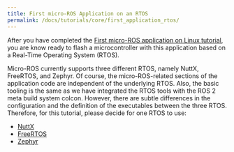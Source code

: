 ```yaml
---
title: First micro-ROS Application on an RTOS
permalink: /docs/tutorials/core/first_application_rtos/
---
```


After you have completed the [First micro-ROS application on Linux tutorial](../first_application_linux), you are know ready to flash a microcontroller with this application based on a Real-Time Operating System (RTOS).

Micro-ROS currently supports three different RTOS, namely NuttX, FreeRTOS, and Zephyr. Of course, the micro-ROS-related sections of the application code are independent of the underlying RTOS. Also, the basic tooling is the same as we have integrated the RTOS tools with the ROS 2 meta build system colcon. However, there are subtle differences in the configuration and the definition of the executables between the three RTOS. Therefore, for this tutorial, please decide for one RTOS to use:

* [NuttX](nuttx/)
* [FreeRTOS](freertos/)
* [Zephyr](zephyr/)
